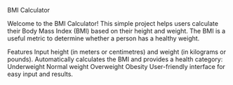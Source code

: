 BMI Calculator

Welcome to the BMI Calculator! This simple project helps users calculate their Body Mass Index (BMI) based on their height and weight. The BMI is a useful metric to determine whether a person has a healthy weight.

Features
Input height (in meters or centimetres) and weight (in kilograms or pounds).
Automatically calculates the BMI and provides a health category:
Underweight
Normal weight
Overweight
Obesity
User-friendly interface for easy input and results.
